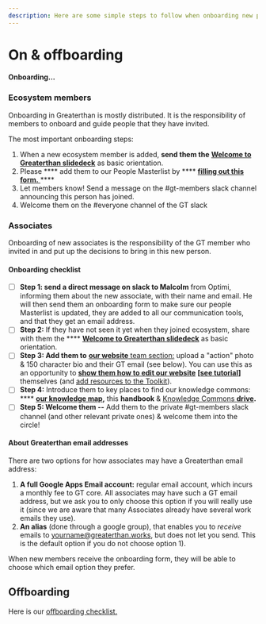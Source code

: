 ```yaml
---
description: Here are some simple steps to follow when onboarding new people to GT.
---
```


# On & offboarding

#### Onboarding...

### Ecosystem members

Onboarding in Greaterthan is mostly distributed. It is the responsibility of members to onboard and guide people that they have invited.&#x20;

The most important onboarding steps:&#x20;

1. When a new ecosystem member is added, **send them the** [**Welcome to Greaterthan slidedeck**](https://docs.google.com/presentation/d/1rFSGgnr78lhhy5qUJU2nRUVO1Xro84iDbriAotjiRV0/edit#slide=id.p21) as basic orientation.&#x20;
2. Please **** add them to our People Masterlist by **** [**filling out this form.** ](https://airtable.com/shrsRwYaxNOLaN46o)****
3. Let members know! Send a message on the #gt-members slack channel announcing this person has joined.&#x20;
4. Welcome them on the #everyone channel of the GT slack

### Associates

Onboarding of new associates is the responsibility of the GT member who invited in and put up the decisions to bring in this new person.&#x20;

#### Onboarding checklist

* [ ] **Step 1: send a direct message on slack to Malcolm** from Optimi, informing them about the new associate, with their name and email. He will then send them an onboarding form to make sure our people Masterlist is updated, they are added to all our communication tools, and that they get an email address.&#x20;
* [ ] **Step 2:** If they have not seen it yet when they joined ecosystem, share with them the **** [**Welcome to Greaterthan slidedeck**](https://docs.google.com/presentation/d/1rFSGgnr78lhhy5qUJU2nRUVO1Xro84iDbriAotjiRV0/edit#slide=id.p21) as basic orientation.&#x20;
* [ ] **Step 3: Add them to** [**our website** team section:](https://greaterthan.works/who-we-are) upload a "action" photo & 150 character bio and their GT email (see below). You can use this as an opportunity to [**show them how to edit our website**](https://www.loom.com/share/635395e805594346b99ad04a3f3ae135) **\[**[**see tutorial**](https://www.loom.com/share/635395e805594346b99ad04a3f3ae135)**]** themselves (and [add resources to the Toolkit](https://www.loom.com/share/82b8a78d1c0940929ad56c4eb6f4d513)).&#x20;
* [ ] **Step 4:** Introduce them to key places to find our knowledge commons: **** [**our knowledge map**](https://www.mindmeister.com/1008538106)**,** this **handbook** & [Knowledge Commons **drive**](https://drive.google.com/drive/u/0/folders/0AMicdnwGdCaEUk9PVA)**.**
* [ ] **Step 5: Welcome them --** Add them to the private #gt-members slack channel (and other relevant private ones) & welcome them into the circle!&#x20;

#### About Greaterthan email addresses

There are two options for how associates may have a Greaterthan email address:

1. **A full Google Apps Email account:** regular email account, which incurs a monthly fee to GT core. All associates may have such a GT email address, but we ask you to only choose this option if you will really use it (since we are aware that many Associates already have several work emails they use). &#x20;
2. **An alias** (done through a google group), that enables you to _receive_ emails to yourname@greaterthan.works, but does not let you send. This is the default option if you do not choose option 1).

When new members receive the onboarding form, they will be able to choose which email option they prefer.



## Offboarding

Here is our [offboarding checklist. ](https://docs.google.com/document/d/1bT3EXJSD-oTWouHSprullebs6bbxAMzyt\_UnJD3PYn8/edit)

